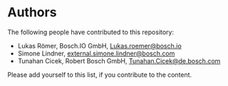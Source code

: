 # Authors

The following people have contributed to this repository:

* Lukas Römer, Bosch.IO GmbH, Lukas.roemer@bosch.io
* Simone Lindner, external.simone.lindner@bosch.com
* Tunahan Cicek, Robert Bosch GmbH, Tunahan.Cicek@de.bosch.com

Please add yourself to this list, if you contribute to the content.

